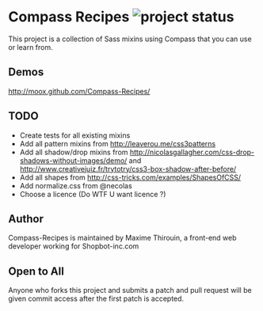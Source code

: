 # Compass Recipes ![project status](http://stillmaintained.com/MoOx/Compass-Recipes.png) #

This project is a collection of Sass mixins using Compass that you can use or learn from.

## Demos

http://moox.github.com/Compass-Recipes/

## TODO
* Create tests for all existing mixins
* Add all pattern mixins from http://leaverou.me/css3patterns
* Add all shadow/drop mixins from http://nicolasgallagher.com/css-drop-shadows-without-images/demo/ and http://www.creativejuiz.fr/trytotry/css3-box-shadow-after-before/
* Add all shapes from http://css-tricks.com/examples/ShapesOfCSS/
* Add normalize.css from @necolas
* Choose a licence (Do WTF U want licence ?)

## Author
 
Compass-Recipes is maintained by Maxime Thirouin, a front-end web developer working for Shopbot-inc.com

## Open to All
Anyone who forks this project and submits a patch and pull request will be given commit access after the first patch is accepted.